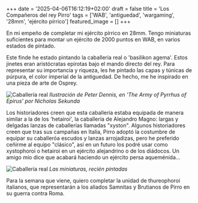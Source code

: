 +++
date = '2025-04-06T16:12:19+02:00'
draft = false
title = 'Los Compañeros del rey Pirro'
tags = ['WAB', 'antiguedad', 'wargaming', '28mm', 'ejército pírrico']
featured_image = []
+++

En mi empeño de completar mi ejército pírrico en 28mm. Tengo miniaturas suficientes para montar un ejército de 2000 puntos en WAB, en varios estados de pintado.

Este finde he estado pintando la caballería real o 'basilikon agema'. Estos jinetes eran aristócratas epirotas bajo el mando directo del rey. Para representar su importancia y riqueza, les he pintado las capas y túnicas de púrpura, el color imperial de la antiguedad. De hecho, me he inspirado en una pieza de arte de Osprey.

![Caballería real](https://senoca.github.io/imgs/epirote_cav2.jpeg "arte")
*Ilustración de Peter Dennis, en 'The Army of Pyrrhus of Epirus' por Nicholas Sekunda*

Los historiadores creen que esta caballería estaba equipada de manera similar a la de los 'hetairoi', la caballería de Alejandro Magno: largas y delgadas lanzas de caballerías llamadas "xyston". Algunos historiadores creen que tras sus campañas en Italia, Pirro adoptó la costumbre de equipar su caballeróa escudos y lanzas arrojadizas, pero he preferido ceñirme al equipo "clásico", así en un futuro los podré usar como xystophoroi o hetairoi en un ejército alejandrino o de los diádocos. Un amigo mío dice que acabará haciendo un ejército persa aqueménida...

![Caballería real](https://senoca.github.io/imgs/epirote_cav1.jpeg "caballería")
*Las miniaturas, recién pintadas*

Para la semana que viene, quiero completar la unidad de thureophoroi italianos, que representarán a los aliados Samnitas y Brutianos de Pirro en su guerra contra Roma.
